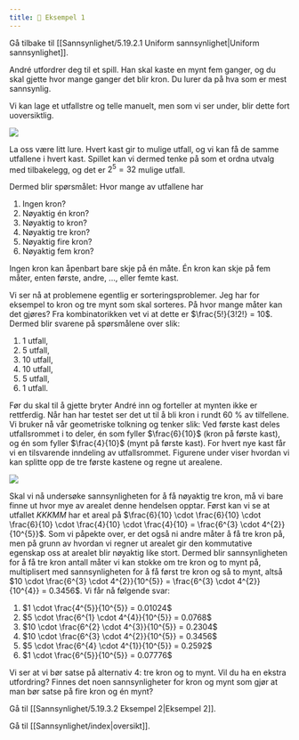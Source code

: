 ```yaml
---
title: 📄 Eksempel 1
---
```

Gå tilbake til [[Sannsynlighet/5.19.2.1 Uniform sannsynlighet|Uniform sannsynlighet]].

André utfordrer deg til et spill. Han skal kaste en mynt fem ganger, og du skal gjette hvor mange ganger det blir kron. Du lurer da på hva som er mest sannsynlig.

Vi kan lage et utfallstre og telle manuelt, men som vi ser under, blir dette fort uoversiktlig.

![](Files/media/image146.svg)


La oss være litt lure. Hvert kast gir to mulige utfall, og vi kan få de samme utfallene i hvert kast. Spillet kan vi dermed tenke på som et ordna utvalg med tilbakelegg, og det er $2^{5} = 32$ mulige utfall. 

Dermed blir spørsmålet: Hvor mange av utfallene har

1.  Ingen kron?
2.  Nøyaktig én kron?
3.  Nøyaktig to kron?
4.  Nøyaktig tre kron?
5.  Nøyaktig fire kron?
6.  Nøyaktig fem kron?

Ingen kron kan åpenbart bare skje på én måte. Én kron kan skje på fem måter, enten første, andre, ..., eller femte kast. 

Vi ser nå at problemene egentlig er sorteringsproblemer. Jeg har for eksempel to kron og tre mynt som skal sorteres. På hvor mange måter kan det gjøres? Fra kombinatorikken vet vi at dette er $\frac{5!}{3!2!} = 10$. Dermed blir svarene på spørsmålene over slik:

1.  1 utfall,
2.  5 utfall,
3.  10 utfall,
4.  10 utfall,
5.  5 utfall,
6.  1 utfall.

Før du skal til å gjette bryter André inn og forteller at mynten ikke er rettferdig. Når han har testet ser det ut til å bli kron i rundt $60\ \%$ av tilfellene. Vi bruker nå vår geometriske tolkning og tenker slik: Ved første kast deles utfallsrommet i to deler, én som fyller $\frac{6}{10}$ (kron på første kast), og én som fyller $\frac{4}{10}$ (mynt på første kast). For hvert nye kast får vi en tilsvarende inndeling av utfallsrommet. Figurene under viser hvordan vi kan splitte opp de tre første kastene og regne ut arealene. 

![](Files/media/image148.svg)

Skal vi nå undersøke sannsynligheten for å få nøyaktig tre kron, må vi bare finne ut hvor mye av arealet denne hendelsen opptar. Først kan vi se at utfallet $KKKMM$ har et areal på $\frac{6}{10} \cdot \frac{6}{10} \cdot \frac{6}{10} \cdot \frac{4}{10} \cdot \frac{4}{10} = \frac{6^{3} \cdot 4^{2}}{10^{5}}$. Som vi påpekte over, er det også ni andre måter å få tre kron på, men på grunn av hvordan vi regner ut arealet gir den kommutative egenskap oss at arealet blir nøyaktig like stort. Dermed blir sannsynligheten for å få tre kron antall måter vi kan stokke om tre kron og to mynt på, multiplisert med sannsynligheten for å få først tre kron og så to mynt, altså $10 \cdot \frac{6^{3} \cdot 4^{2}}{10^{5}} = \frac{6^{3} \cdot 4^{2}}{10^{4}} = 0.3456$. Vi får nå følgende svar:


1.  $1 \cdot \frac{4^{5}}{10^{5}} = 0.01024$ 
2.  $5 \cdot \frac{6^{1} \cdot 4^{4}}{10^{5}} = 0.0768$
3.  $10 \cdot \frac{6^{2} \cdot 4^{3}}{10^{5}} = 0.2304$
4.  $10 \cdot \frac{6^{3} \cdot 4^{2}}{10^{5}} = 0.3456$
5.  $5 \cdot \frac{6^{4} \cdot 4^{1}}{10^{5}} = 0.2592$
6.  $1 \cdot \frac{6^{5}}{10^{5}} = 0.07776$

Vi ser at vi bør satse på alternativ 4: tre kron og to mynt. Vil du ha en ekstra utfordring? Finnes det noen sannsynligheter for kron og mynt som gjør at man bør satse på fire kron og én mynt?


Gå til [[Sannsynlighet/5.19.3.2 Eksempel 2|Eksempel 2]].

Gå til [[Sannsynlighet/index|oversikt]].